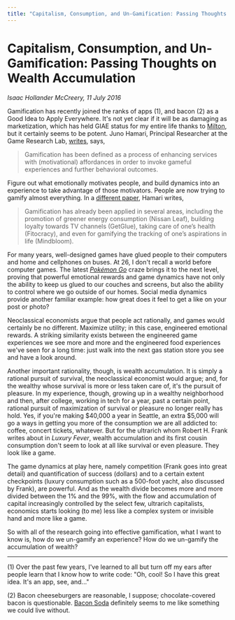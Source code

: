 ```yaml
---
title: "Capitalism, Consumption, and Un-Gamification: Passing Thoughts on Wealth Accumulation"
---
```


Capitalism, Consumption, and Un-Gamification: Passing Thoughts on Wealth Accumulation
===

*Isaac Hollander McCreery, 11 July 2016*

Gamification has recently joined the ranks of apps (1), and bacon (2) as a Good Idea to Apply Everywhere.  It's not yet clear if it will be as damaging as marketization, which has held GIAE status for my entire life thanks to [Milton](https://en.wikipedia.org/wiki/Milton_Friedman), but it certainly seems to be potent.  Juno Hamari, Principal Researcher at the Game Research Lab, [writes](https://www.researchgate.net/publication/256743509_Does_Gamification_Work_-_A_Literature_Review_of_Empirical_Studies_on_Gamification), says,

> Gamification has been defined as a process of enhancing services with (motivational) affordances in order to invoke gameful experiences and further behavioral outcomes.

Figure out what emotionally motivates people, and build dynamics into an experience to take advantage of those motivators.  People are now trying to gamify almost everything.  In a [different paper](https://www.researchgate.net/publication/273704751_Do_badges_increase_user_activity_A_field_experiment_on_effects_of_gamification), Hamari writes,

> Gamification has already been applied in several areas, including the promotion of greener energy consumption (Nissan Leaf), building loyalty towards TV channels (GetGlue), taking care of one’s health (Fitocracy), and even for gamifying the tracking of one’s aspirations in life (Mindbloom).

For many years, well-designed games have glued people to their computers and home and cellphones on buses.  At 26, I don't recall a world before computer games.  The latest [*Pokémon Go*](http://www.nytimes.com/2016/07/12/technology/pokemon-go-brings-augmented-reality-to-a-mass-audience.html) craze brings it to the next level, proving that powerful emotional rewards and game dynamics have not only the ability to keep us glued to our couches and screens, but also the ability to control where we go outside of our homes.  Social media dynamics provide another familiar example: how great does it feel to get a like on your post or photo?

Neoclassical economists argue that people act rationally, and games would certainly be no different.  Maximize utility; in this case, engineered emotional rewards.  A striking similarity exists between the engineered game experiences we see more and more and the engineered food experiences we've seen for a long time: just walk into the next gas station store you see and have a look around.

Another important rationality, though, is wealth accumulation.  It is simply a rational pursuit of survival, the neoclassical economist would argue; and, for the wealthy whose survival is more or less taken care of, it's the pursuit of pleasure.  In my experience, though, growing up in a wealthy neighborhood and then, after college, working in tech for a year, past a certain point, rational pursuit of maximization of survival or pleasure no longer really has hold.  Yes, if you're making $40,000 a year in Seattle, an extra $5,000 will go a ways in getting you more of the consumption we are all addicted to: coffee, concert tickets, whatever.  But for the ultrarich whom Robert H. Frank writes about in *Luxury Fever*, wealth accumulation and its first cousin consumption don't seem to look at all like survival or even pleasure.  They look like a game.

The game dynamics at play here, namely competition (Frank goes into great detail) and quantification of success (dollars) and to a certain extent checkpoints (luxury consumption such as a 500-foot yacht, also discussed by Frank), are powerful.  And as the wealth divide becomes more and more divided between the 1% and the 99%, with the flow and accumulation of capital increasingly controlled by the select few, ultrarich capitalists, economics starts looking (to me) less like a complex system or invisible hand and more like a game.

So with all of the research going into effective gamification, what I want to know is, how do we un-gamify an experience?  How do we un-gamify the accumulation of wealth?

---

(1) Over the past few years, I've learned to all but turn off my ears after people learn that I know how to write code: "Oh, cool!  So I have this great idea.  It's an app, see, and..."

(2) Bacon cheeseburgers are reasonable, I suppose; chocolate-covered bacon is questionable.  [Bacon Soda](http://www.baconfreak.com/bacon-soda.html) definitely seems to me like something we could live without.
